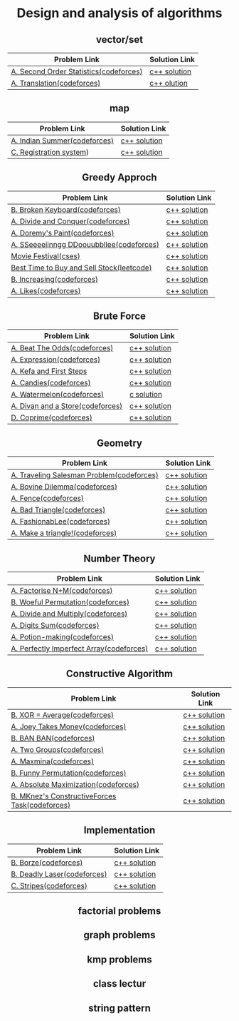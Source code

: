 
<h1 align = "center">Design and analysis of algorithms</h1>
<h2 align = "center">vector/set</h2>

Problem Link | Solution Link
------------  | ------------
[A. Second Order Statistics(codeforces)](https://codeforces.com/problemset/problem/22/A/) | [c++ solution](https://codeforces.com/contest/22/submission/185242779/)
[A. Translation(codeforces)](https://codeforces.com/problemset/problem/41/A/) | [c++ olution](https://codeforces.com/contest/41/submission/184972965)


<h2 align = "center">map</h2>

Problem Link | Solution Link
------------  | ------------
[A. Indian Summer(codeforces)](https://codeforces.com/problemset/problem/44/A) | [c++ solution](https://codeforces.com/contest/44/submission/185243582/)
[C. Registration system](https://codeforces.com/problemset/problem/4/C)) | [c++ solution](https://codeforces.com/contest/4/submission/99614545/)

<h2 align = "center">Greedy Approch</h2>

Problem Link | Solution Link
------------  | ------------
[B. Broken Keyboard(codeforces)](https://codeforces.com/problemset/problem/1765/B) | [c++ solution](https://codeforces.com/contest/1765/submission/185615849)
[A. Divide and Conquer(codeforces)](https://codeforces.com/problemset/problem/1762/A) | [c++ solution](https://codeforces.com/contest/1762/submission/185350880)
[A. Doremy's Paint(codeforces)](https://codeforces.com/problemset/problem/1764/A) | [c++ solution](https://codeforces.com/contest/1764/submission/185621275)
[A. SSeeeeiinngg DDoouubbllee(codeforces)](https://codeforces.com/problemset/problem/1758/A) | [c++ solution](https://codeforces.com/contest/1758/submission/194573230)
[Movie Festival(cses)](https://cses.fi/problemset/task/1629/) | [c++ solution](https://cses.fi/problemset/result/5133571/)
[Best Time to Buy and Sell Stock(leetcode)](https://leetcode.com/problems/best-time-to-buy-and-sell-stock/) | [c++ solution](https://leetcode.com/submissions/detail/866503138/)
[B. Increasing(codeforces)](https://codeforces.com/contest/1742/problem/B) | [c++ solution](https://codeforces.com/contest/1742/submission/194580085)
[A. Likes(codeforces)](https://codeforces.com/contest/1802/problem/A) | [c++ solution](https://codeforces.com/contest/1802/submission/196614770)

<h2 align = "center">Brute Force</h2>

Problem Link | Solution Link
------------  | ------------
[A. Beat The Odds(codeforces)](https://codeforces.com/problemset/problem/1691/A) | [c++ solution](https://codeforces.com/contest/1691/submission/159014836)
[A. Expression(codeforces)](https://codeforces.com/problemset/problem/479/A) | [c++ solution](https://codeforces.com/contest/479/submission/188899245)
[A. Kefa and First Steps](https://codeforces.com/problemset/problem/580/A) | [c++ solution](https://codeforces.com/contest/580/submission/188900818)
[A. Candies(codeforces)](https://codeforces.com/problemset/problem/1343/A) | [c++ solution](https://codeforces.com/contest/1343/submission/188902330)
[A. Watermelon(codeforces)](https://codeforces.com/problemset/problem/4/A) | [c solution](https://codeforces.com/contest/4/submission/89987223)
[A. Divan and a Store(codeforces)](https://codeforces.com/problemset/problem/1614/A) | [c++ solution](https://codeforces.com/contest/1614/submission/188904609)
[D. Coprime(codeforces)](https://codeforces.com/contest/1742/problem/D) | [c++ solution](https://codeforces.com/contest/1742/submission/194708427)

<h2 align = "center">Geometry</h2>

Problem Link | Solution Link
------------ | ------------
[A. Traveling Salesman Problem(codeforces)](https://codeforces.com/problemset/problem/1713/A) | [c++ solution](https://codeforces.com/contest/1713/submission/188870013)
[A. Bovine Dilemma(codeforces)](https://codeforces.com/problemset/problem/1466/A) | [c++ solution](https://codeforces.com/contest/1466/submission/188881038)
[A. Fence(codeforces)](https://codeforces.com/problemset/problem/1422/A) | [c++ solution](https://codeforces.com/contest/1422/submission/188885374)
[A. Bad Triangle(codeforces)](https://codeforces.com/problemset/problem/1398/A) | [c++ solution](https://codeforces.com/contest/1398/submission/188889107)
[A. FashionabLee(codeforces)](https://codeforces.com/problemset/problem/1369/A) | [c++ solution](https://codeforces.com/contest/1369/submission/188890772)
[A. Make a triangle!(codeforces)](https://codeforces.com/problemset/problem/1064/A) | [c++ solution](https://codeforces.com/contest/1064/submission/188893397)

<h2 align = "center">Number Theory</h2>

Problem Link | Solution Link
------------  | ------------
[A. Factorise N+M(codeforces)](https://codeforces.com/problemset/problem/1740/A) | [c++ solution](https://codeforces.com/contest/1740/submission/188781976)
[B. Woeful Permutation(codeforces)](https://codeforces.com/problemset/problem/1712/B) | [c++ solution](https://codeforces.com/contest/1712/submission/188787705)
[A. Divide and Multiply(codeforces)](https://codeforces.com/problemset/problem/1609/A) | [c++ solution](https://codeforces.com/contest/1609/submission/137262798)
[A. Digits Sum(codeforces)](https://codeforces.com/problemset/problem/1553/A) | [c++ solution](https://codeforces.com/contest/1553/submission/188795586)
[A. Potion-making(codeforces)](https://codeforces.com/problemset/problem/1525/A) | [c++ solution](https://codeforces.com/contest/1525/submission/188861628)
[A. Perfectly Imperfect Array(codeforces)](https://codeforces.com/problemset/problem/1514/A) | [c++ solution](https://codeforces.com/contest/1514/submission/188864361)

<h2 align = "center">Constructive Algorithm</h2>

Problem Link | Solution Link
------------  | ------------
[B. XOR = Average(codeforces)](https://codeforces.com/problemset/problem/1758/B) | [c++ solution](https://codeforces.com/contest/1758/submission/186848691)
[A. Joey Takes Money(codeforces)](https://codeforces.com/problemset/problem/1731/A) | [c++ solution](https://codeforces.com/contest/1731/submission/186899225)
[B. BAN BAN(codeforces)](https://codeforces.com/problemset/problem/1747/B) | [c++ solution](https://codeforces.com/contest/1747/submission/188756430)
[A. Two Groups(codeforces)](https://codeforces.com/problemset/problem/1747/A) | [c++ solution](https://codeforces.com/contest/1747/submission/188762041)
[A. Maxmina(codeforces)](https://codeforces.com/problemset/problem/1746/A) | [c++ solution](https://codeforces.com/contest/1746/submission/188763772)
[B. Funny Permutation(codeforces)](https://codeforces.com/problemset/problem/1741/B) | [c++ solution](https://codeforces.com/contest/1741/submission/188774864)
[A. Absolute Maximization(codeforces)](https://codeforces.com/contest/1763/problem/A) | [c++ solution](https://codeforces.com/contest/1763/submission/194983421)
[B. MKnez's ConstructiveForces Task(codeforces)](https://codeforces.com/contest/1779/problem/B) | [c++ solution](https://codeforces.com/contest/1779/submission/194346170)

<h2 align = "center">Implementation</h2>

Problem Link | Solution Link
------------  | ------------
[B. Borze(codeforces)](https://codeforces.com/contest/32/problem/B) | [c++ solution](https://codeforces.com/contest/32/submission/194437634)
[B. Deadly Laser(codeforces)](https://codeforces.com/contest/1721/problem/B) | [c++ solution](https://codeforces.com/contest/1721/submission/196158551)
[C. Stripes(codeforces)](https://codeforces.com/contest/1742/problem/C) | [c++ solution](https://codeforces.com/contest/1742/submission/194588805)

<h2 align = "center">factorial problems</h2>
<h2 align = "center">graph problems</h2>
<h2 align = "center">kmp problems</h2>
<h2 align = "center">class lectur</h2>
<h2 align = "center">string pattern</h2>
